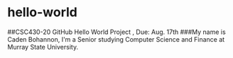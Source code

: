 # hello-world
##CSC430-20 GitHub Hello World Project , Due: Aug. 17th
###My name is Caden Bohannon, I'm a Senior studying Computer Science and Finance at Murray State University.  

